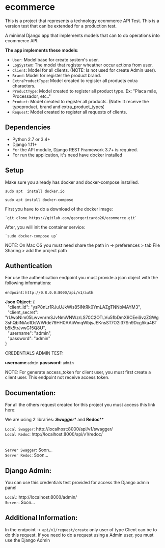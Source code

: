 # ecommerce

This is a project that represents a technology ecommerce API Test. This is a version test that can be extended for a production test.

A minimal Django app that implements models that can to do operations into ecommerce API.



****The app implements these models:****

 - ``User``: Model base for create system's user.
 - ``LogSystem``: The model that register wheather occur actions from user.
 - ``Client``: Model for all clients. (NOTE: Is not used for create Admin user).
 - ``Brand``: Model for register the product brand.
 - ``ExtraProductType``: Model created to register all products extra characters.
 - ``ProductType``: Model created to register all product type. Ex: "Placa mãe, Processador, etc.."
 - ``Product``: Model created to register all products. (Note: It receive the typeproduct, brand and extra_product_types)
 - ``Request``: Model created to register all requests of clients.

Dependencies
------------
- Python 2.7 or 3.4+
- Django 1.11+
- For the API module, Django REST Framework 3.7+ is required.
- For run the application, it's need have docker installed

Setup
------------

Make sure you already has docker and docker-compose installed.

 `sudo apt  install docker.io`
 
  `sudo apt install docker-compose`

First you have to do a download of the docker image:

    `git clone https://gitlab.com/georgericardo26/ecommerce.git`

After, you will init the container service:

    `sudo docker-compose up`
    
    
NOTE: On Mac OS you must need share the path in -> preferences > tab File Sharing > add the project path

Authentication
------------

For use the authentication endpoint you must provide a json object with the following informations:

``endpoint``: `http://0.0.0.0:8000/api/v1/auth`

**Json Object:**
 {<br>
    &nbsp;&nbsp;"client_id": "ysP8nLr1RJuUJkWls85INtRk0YmLAZgTNNbMAYM3",<br>
    &nbsp;&nbsp;"client_secret": "rUwoNIm05LwvvnrmSJvNmWNWzrLS70C2OTLVu51bDmX9CEeiSvzZGWg3shQbINiAo1DsWWtde79HH0AAiWmqWbjsJEKnsST7O2i37Sn9Dcg5ka4BTb5k5trJvwG15Q8U",<br>
	&nbsp;&nbsp;"username": "admin",<br>
	&nbsp;&nbsp;"password": "admin"<br>
}


CREDENTIALS ADMIN TEST:

**username**:`admin`
**password**: `admin`


NOTE: For generate access_token for client user, you must first create a client user. This endpoint not receive access token.


Documentation:
------------
For all the others request created for this project you must access this link here:

We are using 2 libraries: ***Swagger**** and **Redoc****

`Local Swagger`: http://localhost:8000/api/v1/swagger/<br>
`Local Redoc`: http://localhost:8000/api/v1/redoc/<br>
<br><br>
`Server Swagger`: Soon...<br>
`Server Redoc`: Soon...<br>

Django Admin:
------------

You can use this credentials test provided for access the Django admin panel

`Local`: http://localhost:8000/admin/<br>
`Server`: Soon...<br>


Additional Information:
------------
In the endpoint -> `api/v1/request/create` only user of type Client can be to do this request. 
If you need to do a request using a Admin user, you must use the Django Admin


